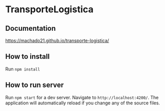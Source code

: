 # TransporteLogistica

## Documentation

https://machado21.github.io/transporte-logistica/

## How to install

Run `npm install`

## How to run server

Run `npm start` for a dev server. Navigate to `http://localhost:4200/`. The application will automatically reload if you change any of the source files.

